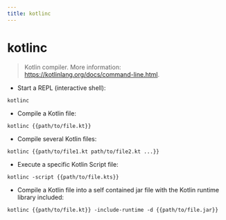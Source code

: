 ```yaml
---
title: kotlinc
---
```

# kotlinc

> Kotlin compiler.
> More information: <https://kotlinlang.org/docs/command-line.html>.

- Start a REPL (interactive shell):

`kotlinc`

- Compile a Kotlin file:

`kotlinc {{path/to/file.kt}}`

- Compile several Kotlin files:

`kotlinc {{path/to/file1.kt path/to/file2.kt ...}}`

- Execute a specific Kotlin Script file:

`kotlinc -script {{path/to/file.kts}}`

- Compile a Kotlin file into a self contained jar file with the Kotlin runtime library included:

`kotlinc {{path/to/file.kt}} -include-runtime -d {{path/to/file.jar}}`
